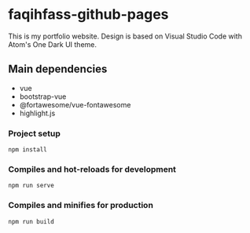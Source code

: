 # faqihfass-github-pages

This is my portfolio website. Design is based on Visual Studio Code with Atom's One Dark UI theme.

## Main dependencies

  - vue
  - bootstrap-vue
  - @fortawesome/vue-fontawesome
  - highlight.js

### Project setup

```
npm install
```

### Compiles and hot-reloads for development

```
npm run serve
```

### Compiles and minifies for production

```
npm run build
```
